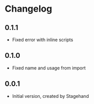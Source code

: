 # Changelog

## 0.1.1

- Fixed error with inline scripts

## 0.1.0

- Fixed name and usage from import

## 0.0.1

- Initial version, created by Stagehand

